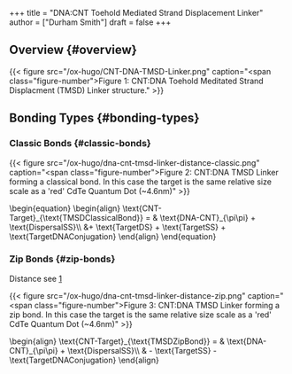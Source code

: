+++
title = "DNA:CNT Toehold Mediated Strand Displacement Linker"
author = ["Durham Smith"]
draft = false
+++

## Overview {#overview}

<a id="figure--fig:CNT-DNA-TMSD-Linker"></a>

{{< figure src="/ox-hugo/CNT-DNA-TMSD-Linker.png" caption="<span class=\"figure-number\">Figure 1: </span>CNT:DNA Toehold Meditated Strand Displacment (TMSD) Linker structure." >}}


## Bonding Types {#bonding-types}


### Classic Bonds {#classic-bonds}

<a id="figure--fig:dna-cnt-tmsd-linker-distance-classic"></a>

{{< figure src="/ox-hugo/dna-cnt-tmsd-linker-distance-classic.png" caption="<span class=\"figure-number\">Figure 2: </span>CNT:DNA TMSD Linker forming a classical bond. In this case the target is the same relative size scale as a 'red' CdTe Quantum Dot (~4.6nm)" >}}

\begin{equation}
\begin{align}
\text{CNT-Target}\_{\text{TMSDClassicalBond}} = & \text{DNA-CNT}\_{\pi\pi} + \text{DispersalSS}\\\\
 &+ \text{TargetDS} + \text{TargetSS} + \text{TargetDNAConjugation}
\end{align}
\end{equation}


### Zip Bonds {#zip-bonds}

Distance see [1](#org0cd5a1c)

<a id="figure--fig:dna-cnt-tmsd-linker-distance-zip"></a>

{{< figure src="/ox-hugo/dna-cnt-tmsd-linker-distance-zip.png" caption="<span class=\"figure-number\">Figure 3: </span>CNT:DNA TMSD Linker forming a zip bond. In this case the target is the same relative size scale as a 'red' CdTe Quantum Dot (~4.6nm)" >}}

\begin{align}
\text{CNT-Target}\_{\text{TMSDZipBond}} = & \text{DNA-CNT}\_{\pi\pi} + \text{DispersalSS}\\\\
& - \text{TargetSS} - \text{TargetDNAConjugation}
\end{align}
